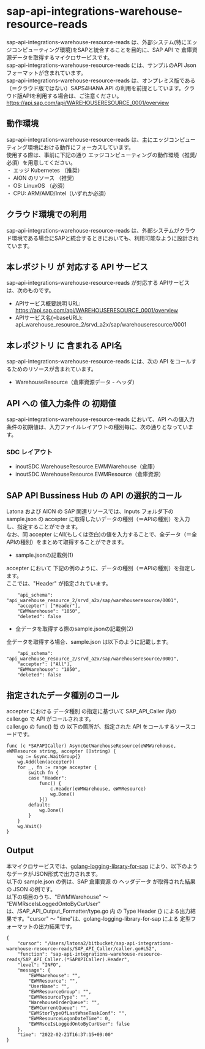 # sap-api-integrations-warehouse-resource-reads 
sap-api-integrations-warehouse-resource-reads は、外部システム(特にエッジコンピューティング環境)をSAPと統合することを目的に、SAP API で 倉庫資源データを取得するマイクロサービスです。    
sap-api-integrations-warehouse-resource-reads には、サンプルのAPI Json フォーマットが含まれています。   
sap-api-integrations-warehouse-resource-reads は、オンプレミス版である（＝クラウド版ではない）SAPS4HANA API の利用を前提としています。クラウド版APIを利用する場合は、ご注意ください。   
https://api.sap.com/api/WAREHOUSERESOURCE_0001/overview

## 動作環境  
sap-api-integrations-warehouse-resource-reads は、主にエッジコンピューティング環境における動作にフォーカスしています。  
使用する際は、事前に下記の通り エッジコンピューティングの動作環境（推奨/必須）を用意してください。  
・ エッジ Kubernetes （推奨）    
・ AION のリソース （推奨)    
・ OS: LinuxOS （必須）    
・ CPU: ARM/AMD/Intel（いずれか必須）　　

## クラウド環境での利用
sap-api-integrations-warehouse-resource-reads は、外部システムがクラウド環境である場合にSAPと統合するときにおいても、利用可能なように設計されています。  

## 本レポジトリ が 対応する API サービス
sap-api-integrations-warehouse-resource-reads が対応する APIサービス は、次のものです。

* APIサービス概要説明 URL: https://api.sap.com/api/WAREHOUSERESOURCE_0001/overview   
* APIサービス名(=baseURL): api_warehouse_resource_2/srvd_a2x/sap/warehouseresource/0001  

## 本レポジトリ に 含まれる API名
sap-api-integrations-warehouse-resource-reads には、次の API をコールするためのリソースが含まれています。  

* WarehouseResource（倉庫資源データ - ヘッダ）

## API への 値入力条件 の 初期値
sap-api-integrations-warehouse-resource-reads において、API への値入力条件の初期値は、入力ファイルレイアウトの種別毎に、次の通りとなっています。  

### SDC レイアウト

* inoutSDC.WarehouseResource.EWMWarehouse（倉庫）
* inoutSDC.WarehouseResource.EWMResource（倉庫資源）
## SAP API Bussiness Hub の API の選択的コール

Latona および AION の SAP 関連リソースでは、Inputs フォルダ下の sample.json の accepter に取得したいデータの種別（＝APIの種別）を入力し、指定することができます。  
なお、同 accepter にAll(もしくは空白)の値を入力することで、全データ（＝全APIの種別）をまとめて取得することができます。  

* sample.jsonの記載例(1)  

accepter において 下記の例のように、データの種別（＝APIの種別）を指定します。  
ここでは、"Header" が指定されています。

```
	"api_schema": "api_warehouse_resource_2/srvd_a2x/sap/warehouseresource/0001",
	"accepter": ["Header"],
	"EWMWarehouse": "1050",
	"deleted": false
```
  
* 全データを取得する際のsample.jsonの記載例(2)  

全データを取得する場合、sample.json は以下のように記載します。  

```
	"api_schema": "api_warehouse_resource_2/srvd_a2x/sap/warehouseresource/0001",
	"accepter": ["All"],
	"EWMWarehouse": "1050",
	"deleted": false
```

## 指定されたデータ種別のコール

accepter における データ種別 の指定に基づいて SAP_API_Caller 内の caller.go で API がコールされます。  
caller.go の func() 毎 の 以下の箇所が、指定された API をコールするソースコードです。  

```
func (c *SAPAPICaller) AsyncGetWarehouseResource(eWMWarehouse, eWMResource string, accepter []string) {
	wg := &sync.WaitGroup{}
	wg.Add(len(accepter))
	for _, fn := range accepter {
		switch fn {
		case "Header":
			func() {
				c.Header(eWMWarehouse, eWMResource)
				wg.Done()
			}()
		default:
			wg.Done()
		}
	}
	wg.Wait()
}
```
## Output  
本マイクロサービスでは、[golang-logging-library-for-sap](https://github.com/latonaio/golang-logging-library-for-sap) により、以下のようなデータがJSON形式で出力されます。  
以下の sample.json の例は、SAP 倉庫資源 の ヘッダデータ が取得された結果の JSON の例です。  
以下の項目のうち、"EWMWarehouse" ～ "EWMRsceIsLoggedOntoByCurUser" は、/SAP_API_Output_Formatter/type.go 内 の Type Header {} による出力結果です。"cursor" ～ "time"は、golang-logging-library-for-sap による 定型フォーマットの出力結果です。  

```
{
	"cursor": "/Users/latona2/bitbucket/sap-api-integrations-warehouse-resource-reads/SAP_API_Caller/caller.go#L52",
	"function": "sap-api-integrations-warehouse-resource-reads/SAP_API_Caller.(*SAPAPICaller).Header",
	"level": "INFO",
	"message": {
		"EWMWarehouse": "",
		"EWMResource": "",
		"UserName": "",
		"EWMResourceGroup": "",
		"EWMResourceType": "",
		"WarehouseOrderQueue": "",
		"EWMCurrentQueue": "",
		"EWMStorTypeOfLastWhseTaskConf": "",
		"EWMResourceLogonDateTime": 0,
		"EWMRsceIsLoggedOntoByCurUser": false
	},
	"time": "2022-02-21T16:37:15+09:00"
}

```
